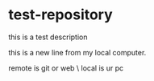 # test-repository
this is a test description


this is a new line from my local computer. 

remote is git or web \\ local is ur pc